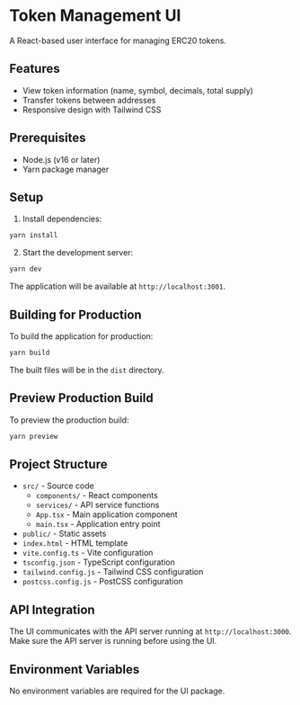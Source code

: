 # Token Management UI

A React-based user interface for managing ERC20 tokens.

## Features

- View token information (name, symbol, decimals, total supply)
- Transfer tokens between addresses
- Responsive design with Tailwind CSS

## Prerequisites

- Node.js (v16 or later)
- Yarn package manager

## Setup

1. Install dependencies:

```bash
yarn install
```

2. Start the development server:

```bash
yarn dev
```

The application will be available at `http://localhost:3001`.

## Building for Production

To build the application for production:

```bash
yarn build
```

The built files will be in the `dist` directory.

## Preview Production Build

To preview the production build:

```bash
yarn preview
```

## Project Structure

- `src/` - Source code
  - `components/` - React components
  - `services/` - API service functions
  - `App.tsx` - Main application component
  - `main.tsx` - Application entry point
- `public/` - Static assets
- `index.html` - HTML template
- `vite.config.ts` - Vite configuration
- `tsconfig.json` - TypeScript configuration
- `tailwind.config.js` - Tailwind CSS configuration
- `postcss.config.js` - PostCSS configuration

## API Integration

The UI communicates with the API server running at `http://localhost:3000`. Make sure the API server is running before using the UI.

## Environment Variables

No environment variables are required for the UI package.
